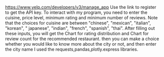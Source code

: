 https://www.yelp.com/developers/v3/manage_app  Use the link to register to get the API key. 
To interact with my program, you need to enter the cuisine, price level, minimum rating and minimum number of reviews. Note that the choices for cuisine are between "chinese", "mexican", "italian", "korean", " japanese", "indian", "french", "spanish", "thai".
After filling out these inputs, you will get the Chart for rating distribution and Chart for review count for the recommended restaurant. then you can make a choice whether you would like to know more about the city or not, and then enter the city name
I used the requests,pandas,plotly.express libraries.
